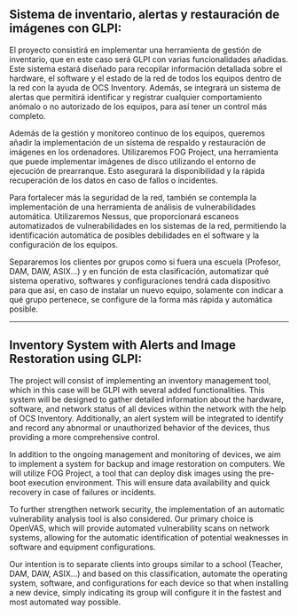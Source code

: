 <h2>Sistema de inventario, alertas y restauración de imágenes con GLPI:</h2>

El proyecto consistirá en implementar una herramienta de gestión de inventario, que en este caso será GLPI con varias funcionalidades añadidas. Este sistema estará diseñado para recopilar información detallada sobre el hardware, el software y el estado de la red de todos los equipos dentro de la red con la ayuda de OCS Inventory. Además, se integrará un sistema de alertas que permitirá identificar y registrar cualquier comportamiento anómalo o no autorizado de los equipos, para así tener un control más completo.

Además de la gestión y monitoreo continuo de los equipos, queremos añadir la implementación de un sistema de respaldo y restauración de imágenes en los ordenadores. Utilizaremos FOG Project, una herramienta que puede implementar imágenes de disco utilizando el entorno de ejecución de prearranque. Esto asegurará la disponibilidad y la rápida recuperación de los datos en caso de fallos o incidentes. 

Para fortalecer más la seguridad de la red, también se contempla la implementación de una herramienta de análisis de vulnerabilidades automática. Utilizaremos Nessus, que proporcionará escaneos automatizados de vulnerabilidades en los sistemas de la red, permitiendo la identificación automática de posibles debilidades en el software y la configuración de los equipos.

Separaremos los clientes por grupos como si fuera una escuela (Profesor, DAM, DAW, ASIX…) y en función de esta clasificación, automatizar qué sistema operativo, softwares y configuraciones tendrá cada dispositivo para que así, en caso de instalar un nuevo equipo, solamente con indicar a qué grupo pertenece, se configure de la forma más rápida y automática posible.

--------------------------------------------------------------------------------------------------

<h2>Inventory System with Alerts and Image Restoration using GLPI:</h2>


The project will consist of implementing an inventory management tool, which in this case will be GLPI with several added functionalities. This system will be designed to gather detailed information about the hardware, software, and network status of all devices within the network with the help of OCS Inventory. Additionally, an alert system will be integrated to identify and record any abnormal or unauthorized behavior of the devices, thus providing a more comprehensive control.

In addition to the ongoing management and monitoring of devices, we aim to implement a system for backup and image restoration on computers. We will utilize FOG Project, a tool that can deploy disk images using the pre-boot execution environment. This will ensure data availability and quick recovery in case of failures or incidents.

To further strengthen network security, the implementation of an automatic vulnerability analysis tool is also considered. Our primary choice is OpenVAS, which will provide automated vulnerability scans on network systems, allowing for the automatic identification of potential weaknesses in software and equipment configurations.

Our intention is to separate clients into groups similar to a school (Teacher, DAM, DAW, ASIX…) and based on this classification, automate the operating system, software, and configurations for each device so that when installing a new device, simply indicating its group will configure it in the fastest and most automated way possible.
